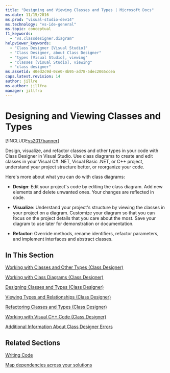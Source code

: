 ```yaml
---
title: "Designing and Viewing Classes and Types | Microsoft Docs"
ms.date: 11/15/2016
ms.prod: "visual-studio-dev14"
ms.technology: "vs-ide-general"
ms.topic: conceptual
f1_keywords:
  - "vs.classdesigner.diagram"
helpviewer_keywords:
  - "Class Designer [Visual Studio]"
  - "Class Designer, about Class Designer"
  - "types [Visual Studio], viewing"
  - "classes [Visual Studio], viewing"
  - "class designer"
ms.assetid: 40ed2c9d-0ce0-4b95-ad78-5dec2065ccea
caps.latest.revision: 14
author: jillre
ms.author: jillfra
manager: jillfra
---
```

# Designing and Viewing Classes and Types
[!INCLUDE[vs2017banner](../includes/vs2017banner.md)]

Design, visualize, and refactor classes and other types in your code with Class Designer in Visual Studio. Use class diagrams to create and edit classes in your Visual C# .NET, Visual Basic .NET, or C++ project, understand your project structure better, or reorganize your code.

 Here's more about what you can do with class diagrams:

- **Design**: Edit your project's code by editing the class diagram. Add new elements and delete unwanted ones. Your changes are reflected in code.

- **Visualize**: Understand your project's structure by viewing the classes in your project on a diagram. Customize your diagram so that you can focus on the project details that you care about the most. Save your diagram to use later for demonstration or documentation.

- **Refactor**: Override methods, rename identifiers, refactor parameters, and implement interfaces and abstract classes.

## In This Section
 [Working with Classes and Other Types (Class Designer)](../ide/working-with-classes-and-other-types-class-designer.md)

 [Working with Class Diagrams (Class Designer)](../ide/working-with-class-diagrams-class-designer.md)

 [Designing Classes and Types (Class Designer)](../ide/designing-classes-and-types-class-designer.md)

 [Viewing Types and Relationships (Class Designer)](../ide/viewing-types-and-relationships-class-designer.md)

 [Refactoring Classes and Types (Class Designer)](../ide/refactoring-classes-and-types-class-designer.md)

 [Working with Visual C++ Code (Class Designer)](../ide/working-with-visual-cpp-code-class-designer.md)

 [Additional Information About Class Designer Errors](../ide/additional-information-about-class-designer-errors.md)

## Related Sections
 [Writing Code](../ide/writing-code-in-the-code-and-text-editor.md)

 [Map dependencies across your solutions](../modeling/map-dependencies-across-your-solutions.md)

